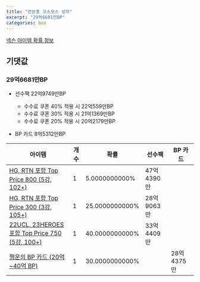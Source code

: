 ```yaml
---
title: "연분홍 코스모스 상자"
excerpt: "29억6681만BP"
categories: box
---
```

[넥슨 아이템 확률 정보](http://iteminfo.nexon.com/probability/fo4?sn=7231)

## 기댓값
### 29억6681만BP
  - 선수팩 22억9749만BP
    - 수수료 쿠폰 40% 적용 시 22억559만BP
    - 수수료 쿠폰 30% 적용 시 21억1369만BP
    - 수수료 쿠폰 20% 적용 시 20억2179만BP

  - BP 카드 8억5312만BP

|아이템|개수|확률|선수팩|BP 카드|
|---|---|---|---|---|
|[HG, RTN 포함 Top Price 800 (5강, 102+)](/player/7197)|1|5.0000000000%|47억4390만||
|[HG, RTN 포함 Top Price 300 (3강, 105+)](/player/7198)|1|25.0000000000%|28억9063만||
|[22UCL, 23HEROES 포함 Top Price 750 (5강, 100+)](/player/7199)|1|40.0000000000%|33억4409만||
|[행운의 BP 카드 (20억~40억 BP)](/bp/7217)|1|30.0000000000%||28억4375만|
